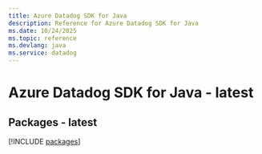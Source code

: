 ```yaml
---
title: Azure Datadog SDK for Java
description: Reference for Azure Datadog SDK for Java
ms.date: 10/24/2025
ms.topic: reference
ms.devlang: java
ms.service: datadog
---
```

# Azure Datadog SDK for Java - latest
## Packages - latest
[!INCLUDE [packages](datadog-index.md)]